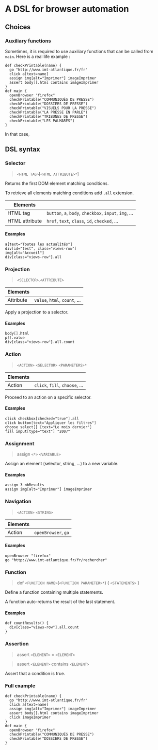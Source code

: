 # A DSL for browser automation

## Choices

### Auxiliary functions
Sometimes, it is required to use auxiliary functions that can be called from `main`.
Here is a real life example :
```
def checkPrintable(name) {
  go "http://www.imt-atlantique.fr/fr"
  click a[text=name]
  assign img[alt="Imprimer"] imageImprimer
  assert body[].html contains imageImprimer
} 
def main {
  openBrowser "firefox"
  checkPrintable("COMMUNIQUÉS DE PRESSE")
  checkPrintable("DOSSIERS DE PRESSE")
  checkPrintable("VISUELS POUR LA PRESSE")
  checkPrintable("LA PRESSE EN PARLE")
  checkPrintable("TRIBUNES DE PRESSE")
  checkPrintable("LES PALMARÈS")
}
```
In that case, 


## DSL syntax

### Selector

> `<HTML TAG>`[`<HTML ATTRIBUTE>*`]

Returns the first DOM element matching conditions.

To retrieve all elements matching conditions add `.all` extension.

| Elements  |   |          
| -         | - |
| HTML tag | `button`, `a`, `body`, `checkbox`, `input`, `img`, ... |
| HTML attribute | `href`, `text`, `class`, `id`, `checked`, ... |

#### Examples

```
a[text="Toutes les actualités"]
div[id="test", class="views-row"]
img[alt="Accueil"]
div[class="views-row"].all
```

### Projection

> `<SELECTOR>`.`<ATTRIBUTE>` 

| Elements  |   |          
| -         | - |
| Attribute | `value`, `html`, `count`, ... |

Apply a projection to a selector.

#### Examples

```
body[].html
p[].value
div[class="views-row"].all.count
```

### Action

> `<ACTION>` `<SELECTOR>` `<PARAMETERS>*` 

| Elements  |   |          
| -         | - |
| Action | `click`, `fill`, `choose`, ... |

Proceed to an action on a specific selector.

#### Examples

```
click checkbox[checked="true"].all
click button[text="Appliquer les filtres"]
choose select[] [text="Le mois dernier"]
fill input[type="text"] "2007"
```

### Assignment

> assign `<*>` `<VARIABLE>`

Assign an element (selector, string, ...) to a new variable.

#### Examples

```
assign 3 nbResults
assign img[alt="Imprimer"] imageImprimer
```

### Navigation

> `<ACTION>` `<STRING>`

| Elements  |   |          
| -         | - |
| Action | `openBrowser`, `go` |

#### Examples

```
openBrowser "firefox"
go "http://www.imt-atlantique.fr/fr/rechercher"
```

### Function

> def `<FUNCTION NAME>`(`<FUNCTION PARAMETER>*`) { `<STATEMENTS>` }

Define a function containing multiple statements.

A function auto-returns the result of the last statement.

#### Examples

```
def countResults() {
  div[class="views-row"].all.count
}
```

### Assertion

> assert `<ELEMENT>` = `<ELEMENT>`

> assert `<ELEMENT>` contains `<ELEMENT>`

Assert that a condition is true.

### Full example

```
def checkPrintable(name) {
  go "http://www.imt-atlantique.fr/fr"
  click a[text=name]
  assign img[alt="Imprimer"] imageImprimer
  assert body[].html contains imageImprimer
  click imageImprimer
}
def main {
  openBrowser "firefox"
  checkPrintable("COMMUNIQUÉS DE PRESSE")
  checkPrintable("DOSSIERS DE PRESSE")
}
```